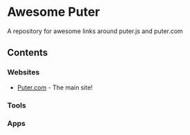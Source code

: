 # Awesome Puter
A repository for awesome links around puter.js and puter.com

## Contents

### Websites

* [Puter.com](https://puter.com/) - The main site! 
### Tools

### Apps
